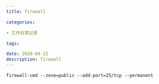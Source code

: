 ```yaml
---
title: firewall

categories: 

- 工作日常记录

tags: 

date: 2020-04-22
description: firewall
---
```


```shell
firewall-cmd --zone=public --add-port=25/tcp --permanent
```







